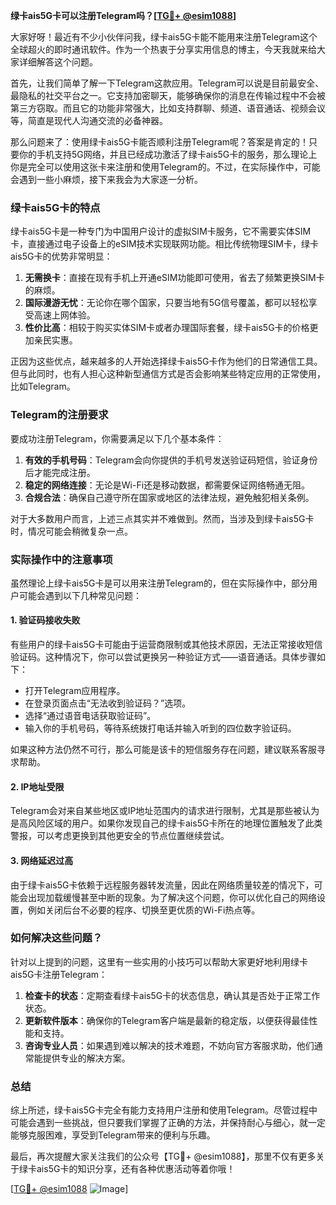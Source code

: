 **绿卡ais5G卡可以注册Telegram吗？[[TG💪+ @esim1088](https://t.me/s/esim1088)]**

大家好呀！最近有不少小伙伴问我，绿卡ais5G卡能不能用来注册Telegram这个全球超火的即时通讯软件。作为一个热衷于分享实用信息的博主，今天我就来给大家详细解答这个问题。

首先，让我们简单了解一下Telegram这款应用。Telegram可以说是目前最安全、最隐私的社交平台之一。它支持加密聊天，能够确保你的消息在传输过程中不会被第三方窃取。而且它的功能非常强大，比如支持群聊、频道、语音通话、视频会议等，简直是现代人沟通交流的必备神器。

那么问题来了：使用绿卡ais5G卡能否顺利注册Telegram呢？答案是肯定的！只要你的手机支持5G网络，并且已经成功激活了绿卡ais5G卡的服务，那么理论上你是完全可以使用这张卡来注册和使用Telegram的。不过，在实际操作中，可能会遇到一些小麻烦，接下来我会为大家逐一分析。

### 绿卡ais5G卡的特点

绿卡ais5G卡是一种专门为中国用户设计的虚拟SIM卡服务，它不需要实体SIM卡，直接通过电子设备上的eSIM技术实现联网功能。相比传统物理SIM卡，绿卡ais5G卡的优势非常明显：

1. **无需换卡**：直接在现有手机上开通eSIM功能即可使用，省去了频繁更换SIM卡的麻烦。
2. **国际漫游无忧**：无论你在哪个国家，只要当地有5G信号覆盖，都可以轻松享受高速上网体验。
3. **性价比高**：相较于购买实体SIM卡或者办理国际套餐，绿卡ais5G卡的价格更加亲民实惠。

正因为这些优点，越来越多的人开始选择绿卡ais5G卡作为他们的日常通信工具。但与此同时，也有人担心这种新型通信方式是否会影响某些特定应用的正常使用，比如Telegram。

### Telegram的注册要求

要成功注册Telegram，你需要满足以下几个基本条件：

1. **有效的手机号码**：Telegram会向你提供的手机号发送验证码短信，验证身份后才能完成注册。
2. **稳定的网络连接**：无论是Wi-Fi还是移动数据，都需要保证网络畅通无阻。
3. **合规合法**：确保自己遵守所在国家或地区的法律法规，避免触犯相关条例。

对于大多数用户而言，上述三点其实并不难做到。然而，当涉及到绿卡ais5G卡时，情况可能会稍微复杂一点。

### 实际操作中的注意事项

虽然理论上绿卡ais5G卡是可以用来注册Telegram的，但在实际操作中，部分用户可能会遇到以下几种常见问题：

#### 1. 验证码接收失败

有些用户的绿卡ais5G卡可能由于运营商限制或其他技术原因，无法正常接收短信验证码。这种情况下，你可以尝试更换另一种验证方式——语音通话。具体步骤如下：

- 打开Telegram应用程序。
- 在登录页面点击“无法收到验证码？”选项。
- 选择“通过语音电话获取验证码”。
- 输入你的手机号码，等待系统拨打电话并输入听到的四位数字验证码。

如果这种方法仍然不可行，那么可能是该卡的短信服务存在问题，建议联系客服寻求帮助。

#### 2. IP地址受限

Telegram会对来自某些地区或IP地址范围内的请求进行限制，尤其是那些被认为是高风险区域的用户。如果你发现自己的绿卡ais5G卡所在的地理位置触发了此类警报，可以考虑更换到其他更安全的节点位置继续尝试。

#### 3. 网络延迟过高

由于绿卡ais5G卡依赖于远程服务器转发流量，因此在网络质量较差的情况下，可能会出现加载缓慢甚至中断的现象。为了解决这个问题，你可以优化自己的网络设置，例如关闭后台不必要的程序、切换至更优质的Wi-Fi热点等。

### 如何解决这些问题？

针对以上提到的问题，这里有一些实用的小技巧可以帮助大家更好地利用绿卡ais5G卡注册Telegram：

1. **检查卡的状态**：定期查看绿卡ais5G卡的状态信息，确认其是否处于正常工作状态。
2. **更新软件版本**：确保你的Telegram客户端是最新的稳定版，以便获得最佳性能和支持。
3. **咨询专业人员**：如果遇到难以解决的技术难题，不妨向官方客服求助，他们通常能提供专业的解决方案。

### 总结

综上所述，绿卡ais5G卡完全有能力支持用户注册和使用Telegram。尽管过程中可能会遇到一些挑战，但只要我们掌握了正确的方法，并保持耐心与细心，就一定能够克服困难，享受到Telegram带来的便利与乐趣。

最后，再次提醒大家关注我们的公众号【TG💪+ @esim1088】，那里不仅有更多关于绿卡ais5G卡的知识分享，还有各种优惠活动等着你哦！

[[TG💪+ @esim1088](https://t.me/s/esim1088) ![Image](https://i.postimg.cc/4NQfJmqS/Snipaste-2025-05-13-00-14-12.png)]